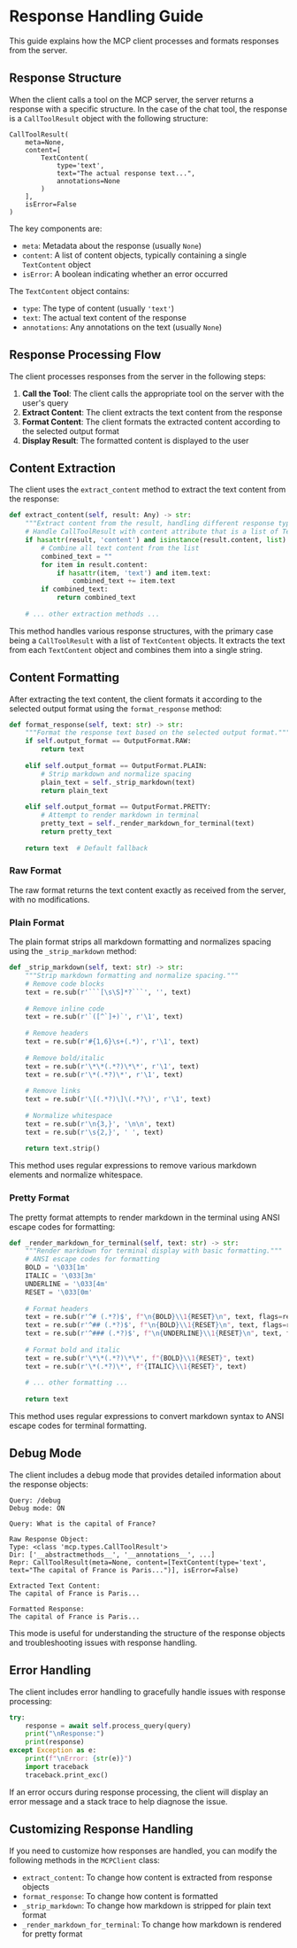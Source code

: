 # Response Handling Guide

This guide explains how the MCP client processes and formats responses from the server.

## Response Structure

When the client calls a tool on the MCP server, the server returns a response with a specific structure. In the case of the chat tool, the response is a `CallToolResult` object with the following structure:

```
CallToolResult(
    meta=None, 
    content=[
        TextContent(
            type='text', 
            text="The actual response text...", 
            annotations=None
        )
    ], 
    isError=False
)
```

The key components are:
- `meta`: Metadata about the response (usually `None`)
- `content`: A list of content objects, typically containing a single `TextContent` object
- `isError`: A boolean indicating whether an error occurred

The `TextContent` object contains:
- `type`: The type of content (usually `'text'`)
- `text`: The actual text content of the response
- `annotations`: Any annotations on the text (usually `None`)

## Response Processing Flow

The client processes responses from the server in the following steps:

1. **Call the Tool**: The client calls the appropriate tool on the server with the user's query
2. **Extract Content**: The client extracts the text content from the response
3. **Format Content**: The client formats the extracted content according to the selected output format
4. **Display Result**: The formatted content is displayed to the user

## Content Extraction

The client uses the `extract_content` method to extract the text content from the response:

```python
def extract_content(self, result: Any) -> str:
    """Extract content from the result, handling different response types."""
    # Handle CallToolResult with content attribute that is a list of TextContent objects
    if hasattr(result, 'content') and isinstance(result.content, list):
        # Combine all text content from the list
        combined_text = ""
        for item in result.content:
            if hasattr(item, 'text') and item.text:
                combined_text += item.text
        if combined_text:
            return combined_text
    
    # ... other extraction methods ...
```

This method handles various response structures, with the primary case being a `CallToolResult` with a list of `TextContent` objects. It extracts the text from each `TextContent` object and combines them into a single string.

## Content Formatting

After extracting the text content, the client formats it according to the selected output format using the `format_response` method:

```python
def format_response(self, text: str) -> str:
    """Format the response text based on the selected output format."""
    if self.output_format == OutputFormat.RAW:
        return text
    
    elif self.output_format == OutputFormat.PLAIN:
        # Strip markdown and normalize spacing
        plain_text = self._strip_markdown(text)
        return plain_text
    
    elif self.output_format == OutputFormat.PRETTY:
        # Attempt to render markdown in terminal
        pretty_text = self._render_markdown_for_terminal(text)
        return pretty_text
    
    return text  # Default fallback
```

### Raw Format

The raw format returns the text content exactly as received from the server, with no modifications.

### Plain Format

The plain format strips all markdown formatting and normalizes spacing using the `_strip_markdown` method:

```python
def _strip_markdown(self, text: str) -> str:
    """Strip markdown formatting and normalize spacing."""
    # Remove code blocks
    text = re.sub(r'```[\s\S]*?```', '', text)
    
    # Remove inline code
    text = re.sub(r'`([^`]+)`', r'\1', text)
    
    # Remove headers
    text = re.sub(r'#{1,6}\s+(.*)', r'\1', text)
    
    # Remove bold/italic
    text = re.sub(r'\*\*(.*?)\*\*', r'\1', text)
    text = re.sub(r'\*(.*?)\*', r'\1', text)
    
    # Remove links
    text = re.sub(r'\[(.*?)\]\(.*?\)', r'\1', text)
    
    # Normalize whitespace
    text = re.sub(r'\n{3,}', '\n\n', text)
    text = re.sub(r'\s{2,}', ' ', text)
    
    return text.strip()
```

This method uses regular expressions to remove various markdown elements and normalize whitespace.

### Pretty Format

The pretty format attempts to render markdown in the terminal using ANSI escape codes for formatting:

```python
def _render_markdown_for_terminal(self, text: str) -> str:
    """Render markdown for terminal display with basic formatting."""
    # ANSI escape codes for formatting
    BOLD = '\033[1m'
    ITALIC = '\033[3m'
    UNDERLINE = '\033[4m'
    RESET = '\033[0m'
    
    # Format headers
    text = re.sub(r'^# (.*?)$', f"\n{BOLD}\\1{RESET}\n", text, flags=re.MULTILINE)
    text = re.sub(r'^## (.*?)$', f"\n{BOLD}\\1{RESET}\n", text, flags=re.MULTILINE)
    text = re.sub(r'^### (.*?)$', f"\n{UNDERLINE}\\1{RESET}\n", text, flags=re.MULTILINE)
    
    # Format bold and italic
    text = re.sub(r'\*\*(.*?)\*\*', f"{BOLD}\\1{RESET}", text)
    text = re.sub(r'\*(.*?)\*', f"{ITALIC}\\1{RESET}", text)
    
    # ... other formatting ...
    
    return text
```

This method uses regular expressions to convert markdown syntax to ANSI escape codes for terminal formatting.

## Debug Mode

The client includes a debug mode that provides detailed information about the response objects:

```
Query: /debug
Debug mode: ON

Query: What is the capital of France?

Raw Response Object:
Type: <class 'mcp.types.CallToolResult'>
Dir: ['__abstractmethods__', '__annotations__', ...]
Repr: CallToolResult(meta=None, content=[TextContent(type='text', text="The capital of France is Paris...")], isError=False)

Extracted Text Content:
The capital of France is Paris...

Formatted Response:
The capital of France is Paris...
```

This mode is useful for understanding the structure of the response objects and troubleshooting issues with response handling.

## Error Handling

The client includes error handling to gracefully handle issues with response processing:

```python
try:
    response = await self.process_query(query)
    print("\nResponse:")
    print(response)
except Exception as e:
    print(f"\nError: {str(e)}")
    import traceback
    traceback.print_exc()
```

If an error occurs during response processing, the client will display an error message and a stack trace to help diagnose the issue.

## Customizing Response Handling

If you need to customize how responses are handled, you can modify the following methods in the `MCPClient` class:

- `extract_content`: To change how content is extracted from response objects
- `format_response`: To change how content is formatted
- `_strip_markdown`: To change how markdown is stripped for plain text format
- `_render_markdown_for_terminal`: To change how markdown is rendered for pretty format 